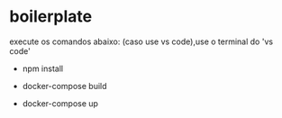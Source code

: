 # boilerplate
execute os comandos abaixo:     (caso use vs code),use o terminal do 'vs code'

- npm install 
 
- docker-compose build
 
- docker-compose up
